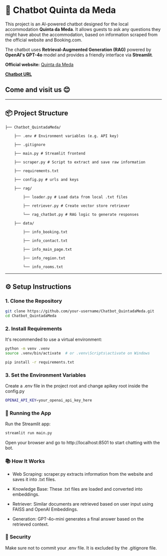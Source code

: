 # 🤖 Chatbot Quinta da Meda

This project is an AI-powered chatbot designed for the local accommodation **Quinta da Meda**. It allows guests to ask any questions they might have about the accommodation, based on information scraped from the official website and Booking.com.

The chatbot uses **Retrieval-Augmented Generation (RAG)** powered by **OpenAI's GPT-4o** model and provides a friendly interface via **Streamlit**.

**Official website:** [Quinta da Meda](https://www.quintadameda.com/en)

**[Chatbot URL](https://chatbot-quintadameda.streamlit.app/)**

## Come and visit us 😊

---

## 📦 Project Structure

    ├── Chatbot_QuintadaMeda/
    
        ├── .env # Environment variables (e.g. API key)
    
        ├── .gitignore
    
        ├── main.py # Streamlit frontend
    
        ├── scraper.py # Script to extract and save raw information
    
        ├── requirements.txt
    
        ├── config.py # urls and keys
    
        ├── rag/
    
            ├── loader.py # Load data from local .txt files
        
            ├── retriever.py # Create vector store retriever
    
            └── rag_chatbot.py # RAG logic to generate responses
    
        ├── data/
    
            ├── info_booking.txt
    
            ├── info_contact.txt
    
            ├── info_main_page.txt
    
            ├── info_region.txt
    
            └── info_rooms.txt


---

## ⚙️ Setup Instructions

### 1. Clone the Repository

```bash
git clone https://github.com/your-username/Chatbot_QuintadaMeda.git
cd Chatbot_QuintadaMeda
```

### 2. Install Requirements
It's recommended to use a virtual environment:

```bash
python -m venv .venv
source .venv/bin/activate  # or .venv\Scripts\activate on Windows

pip install -r requirements.txt
```

### 3. Set the Environment Variables
Create a .env file in the project root and change apikey root inside the config.py

```bash
OPENAI_API_KEY=your_openai_api_key_here
```

### 🚀 Running the App
Run the Streamlit app:

```bash
streamlit run main.py
```

Open your browser and go to http://localhost:8501 to start chatting with the bot.

### 📚 How It Works
- Web Scraping: scraper.py extracts information from the website and saves it into .txt files.

- Knowledge Base: These .txt files are loaded and converted into embeddings.

- Retriever: Similar documents are retrieved based on user input using FAISS and OpenAI Embeddings.

- Generation: GPT-4o-mini generates a final answer based on the retrieved context.

### 🔐 Security
Make sure not to commit your .env file. It is excluded by the .gitignore file.
